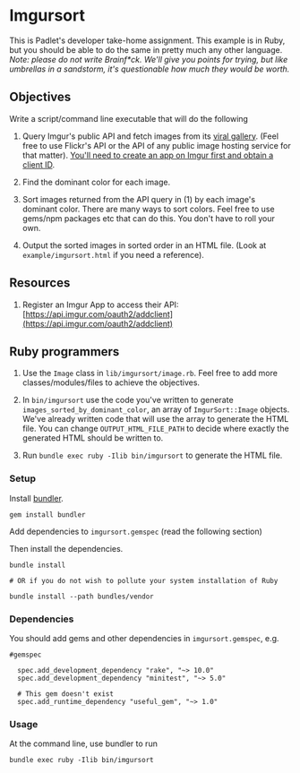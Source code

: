 # Imgursort

This is Padlet's developer take-home assignment. This example is in Ruby, but you should be able to do the same in pretty much any other language. _Note: please do not write Brainf*ck. We'll give you points for trying, but like umbrellas in a sandstorm, it's questionable how much they would be worth._


## Objectives

Write a script/command line executable that will do the following

1. Query Imgur's public API and fetch images from its [viral gallery](https://api.imgur.com/endpoints/gallery). (Feel free to use Flickr's API or the API of any public image hosting service for that matter). [You'll need to create an app on Imgur first and obtain a client ID](https://api.imgur.com/oauth2/addclient).

2. Find the dominant color for each image. 

3. Sort images returned from the API query in (1) by each image's dominant color. There are many ways to sort colors. Feel free to use gems/npm packages etc that can do this. You don't have to roll your own. 

4. Output the sorted images in sorted order in an HTML file. (Look at `example/imgursort.html` if you need a reference).


## Resources

1. Register an Imgur App to access their API: [https://api.imgur.com/oauth2/addclient](https://api.imgur.com/oauth2/addclient)


## Ruby programmers

1. Use the `Image` class in `lib/imgursort/image.rb`. Feel free to add more classes/modules/files to achieve the objectives.

2. In `bin/imgursort` use the code you've written to generate `images_sorted_by_dominant_color`, an array of `ImgurSort::Image` objects. We've already written code that will use the array to generate the HTML file. You can change `OUTPUT_HTML_FILE_PATH` to decide where exactly the generated HTML should be written to.

3. Run `bundle exec ruby -Ilib bin/imgursort` to generate the HTML file. 

### Setup

Install [bundler](http://bundler.io).

```
gem install bundler

```

Add dependencies to `imgursort.gemspec` (read the following section)

Then install the dependencies.


```
bundle install

# OR if you do not wish to pollute your system installation of Ruby

bundle install --path bundles/vendor

```

### Dependencies

You should add gems and other dependencies in `imgursort.gemspec`, e.g.

```
#gemspec

  spec.add_development_dependency "rake", "~> 10.0"
  spec.add_development_dependency "minitest", "~> 5.0"

  # This gem doesn't exist
  spec.add_runtime_dependency "useful_gem", "~> 1.0"

```


### Usage

At the command line, use bundler to run 

```
bundle exec ruby -Ilib bin/imgursort

```
